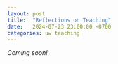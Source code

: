 ```yaml
---
layout: post
title:  "Reflections on Teaching"
date:   2024-07-23 23:00:00 -0700
categories: uw teaching
---
```


*Coming soon!*